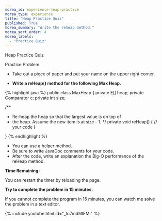 ```yaml
---
morea_id: experience-heap-practice
morea_type: experience
title: "Heap Practice Quiz"
published: True
morea_summary: "Write the reheap method."
morea_sort_order: 4
morea_labels: 
  - "Practice Quiz"
---
```


Heap Practice Quiz

Practice Problem

* Take out a piece of paper and put your name on the upper right corner.

* **Write a reHeap() method for the following Max Heap.**

{% highlight java %}
public class MaxHeap<E> {
  private E[] heap;
  private Comparator<E> c;
  private int size;

  /**
   * Re-heap the heap so that the largest value is on top of 
   * the heap. Assume the new item is at size - 1.
   */
  private void reHeap() {
   // your code
  }
  
}
{% endhighlight %}

* You can use a helper method.
* Be sure to write JavaDoc comments for your code.
* After the code, write an explanation the Big-O performance of the reHeap method.

**Time Remaining:**

<script src="{{ site.baseurl }}/js/countdown.js" type="text/javascript"></script>
<!-- =========================================================== -->
<script type="application/javascript">
var myCountdown2 = new Countdown({
									time: 15 * 60,
									width:150,
									height:80,
									rangeHi:"minute"	// <- no comma on last item!
									});
</script>

You can restart the timer by reloading the page.

**Try to complete the problem in 15 minutes.**

If you cannot complete the program in 15 minutes, you can watch me solve the problem in a text editor.

{% include youtube.html id="_to7mdMIFMI" %}
